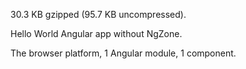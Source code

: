 30.3 KB gzipped (95.7 KB uncompressed).

Hello World Angular app without NgZone.

The browser platform, 1 Angular module, 1 component.
